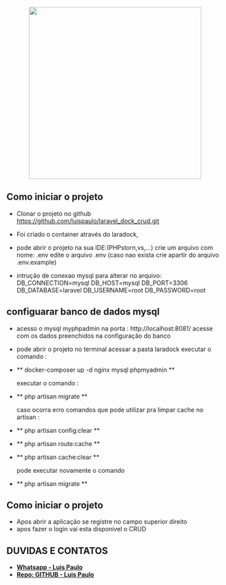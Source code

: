 <p align="center"><a href="http://www.brtk.com.br" target="_blank"><img src="http://www.brtk.com.br/img/brTKLogo.png" width="400"></a></p>

## Como iniciar o projeto

- Clonar o projeto no github
https://github.com/luispaulo/laravel_dock_crud.git

- Foi criado o container através do laradock, 
- pode abrir o projeto na sua IDE:(PHPstorn,vs,...)
   crie um arquivo com nome: .env
   edite o arquivo .env (caso nao exista crie apartir do arquivo .env.example)
- intrução de conexao mysql para alterar no arquivo:
    DB_CONNECTION=mysql
    DB_HOST=mysql
    DB_PORT=3306
    DB_DATABASE=laravel
    DB_USERNAME=root
    DB_PASSWORD=root

## configuarar banco de dados mysql

- acesso o mysql myphpadmin na porta :
    http://localhost:8081/
    acesse com os dados preenchidos na configuração do banco


- pode abrir o projeto no terminal
   acessar a pasta laradock
   executar o comando :
- ** docker-composer up -d nginx mysql phpmyadmin **

   executar o comando :
- ** php artisan migrate **

   caso ocorra erro comandos que pode utilizar pra limpar cache no artisan :
- ** php artisan config:clear **
- ** php artisan route:cache **
- ** php artisan cache:clear **

    pode executar novamente o comando
- ** php artisan migrate **

## Como iniciar o projeto

- Apos abrir a aplicação se registre no campo superior direito 
- apos fazer o login vai esta disponível o CRUD 

## DUVIDAS E CONTATOS
- **[Whatsapp - Luis Paulo ](https://api.whatsapp.com/send?phone=5561982481004)**
- **[Repo: GITHUB - Luis Paulo ](https://github.com/luispaulo)**


